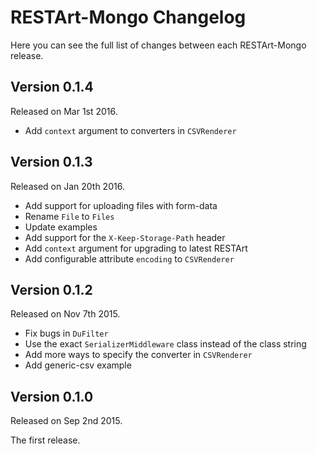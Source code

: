 # RESTArt-Mongo Changelog

Here you can see the full list of changes between each RESTArt-Mongo release.


## Version 0.1.4

Released on Mar 1st 2016.

- Add `context` argument to converters in `CSVRenderer`


## Version 0.1.3

Released on Jan 20th 2016.

- Add support for uploading files with form-data
- Rename `File` to `Files`
- Update examples
- Add support for the `X-Keep-Storage-Path` header
- Add `context` argument for upgrading to latest RESTArt
- Add configurable attribute `encoding` to `CSVRenderer`


## Version 0.1.2

Released on Nov 7th 2015.

- Fix bugs in `DuFilter`
- Use the exact `SerializerMiddleware` class instead of the class string
- Add more ways to specify the converter in `CSVRenderer`
- Add generic-csv example


## Version 0.1.0

Released on Sep 2nd 2015.

The first release.
